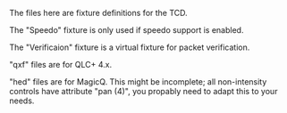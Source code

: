 The files here are fixture definitions for the TCD. 

The "Speedo" fixture is only used if speedo support is enabled.

The "Verificaion" fixture is a virtual fixture for packet verification.

"qxf" files are for QLC+ 4.x.

"hed" files are for MagicQ. This might be incomplete; all non-intensity controls have attribute "pan (4)", you propably need to adapt this to your needs.
